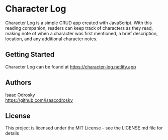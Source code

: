 # Character Log
Character Log is a simple CRUD app created with JavaScript. With this reading companion, readers can keep track of characters as they read, making note of when a character was first mentioned, a brief description, location, and any additional character notes. 

## Getting Started

Character Log can be found at https://character-log.netlify.app

## Authors

Isaac Odrosky  
https://github.com/isaacodrosky

## License

This project is licensed under the MIT License - see the LICENSE.md file for details
